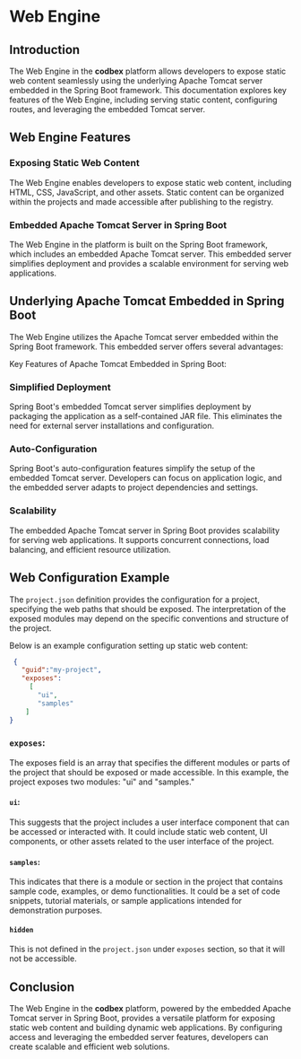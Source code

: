# Web Engine

## Introduction

The Web Engine in the __codbex__ platform allows developers to expose static web content seamlessly using the underlying Apache Tomcat server embedded in the Spring Boot framework. This documentation explores key features of the Web Engine, including serving static content, configuring routes, and leveraging the embedded Tomcat server.

## Web Engine Features

### Exposing Static Web Content

The Web Engine enables developers to expose static web content, including HTML, CSS, JavaScript, and other assets. Static content can be organized within the projects and made accessible after publishing to the registry.

### Embedded Apache Tomcat Server in Spring Boot

The Web Engine in the platform is built on the Spring Boot framework, which includes an embedded Apache Tomcat server. This embedded server simplifies deployment and provides a scalable environment for serving web applications.

## Underlying Apache Tomcat Embedded in Spring Boot

The Web Engine utilizes the Apache Tomcat server embedded within the Spring Boot framework. This embedded server offers several advantages:

Key Features of Apache Tomcat Embedded in Spring Boot:

### Simplified Deployment

Spring Boot's embedded Tomcat server simplifies deployment by packaging the application as a self-contained JAR file. This eliminates the need for external server installations and configuration.

### Auto-Configuration

Spring Boot's auto-configuration features simplify the setup of the embedded Tomcat server. Developers can focus on application logic, and the embedded server adapts to project dependencies and settings.

### Scalability

The embedded Apache Tomcat server in Spring Boot provides scalability for serving web applications. It supports concurrent connections, load balancing, and efficient resource utilization.


## Web Configuration Example

The `project.json` definition provides the configuration for a project, specifying the web paths that should be exposed. The interpretation of the exposed modules may depend on the specific conventions and structure of the project.

Below is an example configuration setting up static web content:

```json
 {
   "guid":"my-project",
   "exposes":
     [
       "ui",
       "samples"
    ]
}
```

### `exposes`:

The exposes field is an array that specifies the different modules or parts of the project that should be exposed or made accessible. In this example, the project exposes two modules: "ui" and "samples."

#### `ui`: 

This suggests that the project includes a user interface component that can be accessed or interacted with. It could include static web content, UI components, or other assets related to the user interface of the project.

#### `samples`: 

This indicates that there is a module or section in the project that contains sample code, examples, or demo functionalities. It could be a set of code snippets, tutorial materials, or sample applications intended for demonstration purposes.

#### `hidden`

This is not defined in the `project.json` under `exposes` section, so that it will not be accessible.

## Conclusion

The Web Engine in the __codbex__ platform, powered by the embedded Apache Tomcat server in Spring Boot, provides a versatile platform for exposing static web content and building dynamic web applications. By configuring access and leveraging the embedded server features, developers can create scalable and efficient web solutions.

